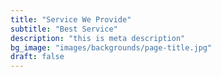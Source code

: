 ```yaml
---
title: "Service We Provide"
subtitle: "Best Service"
description: "this is meta description"
bg_image: "images/backgrounds/page-title.jpg"
draft: false
---
```

